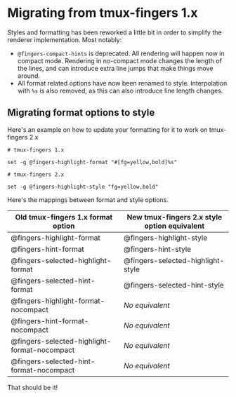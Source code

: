 # Migrating from tmux-fingers 1.x

Styles and formatting has been reworked a little bit in order to simplify the renderer implementation. Most notably:

- `@fingers-compact-hints` is deprecated. All rendering will happen now in compact mode. Rendering in no-compact mode changes the length of the lines, and can introduce extra line jumps that make things move around.
- All format related options have now been renamed to style. Interpolation with `%s` is also removed, as this can also introduce line length changes.


## Migrating format options to style

Here's an example on how to update your formatting for it to work on tmux-fingers 2.x

```
# tmux-fingers 1.x

set -g @fingers-highlight-format "#[fg=yellow,bold]%s"

# tmux-fingers 2.x

set -g @fingers-highlight-style "fg=yellow,bold"
```

Here's the mappings between format and style options.

| Old tmux-fingers 1.x format option           | New tmux-fingers 2.x style option equivalent |
| -------------------------------------------- | -------------------------------------------- |
| @fingers-highlight-format                    | @fingers-highlight-style                     |
| @fingers-hint-format                         | @fingers-hint-style                          |
| @fingers-selected-highlight-format           | @fingers-selected-highlight-style            |
| @fingers-selected-hint-format                | @fingers-selected-hint-style                 |
| @fingers-highlight-format-nocompact          | _No equivalent_                              |
| @fingers-hint-format-nocompact               | _No equivalent_                              |
| @fingers-selected-highlight-format-nocompact | _No equivalent_                              |
| @fingers-selected-hint-format-nocompact      | _No equivalent_                              |

That should be it!
